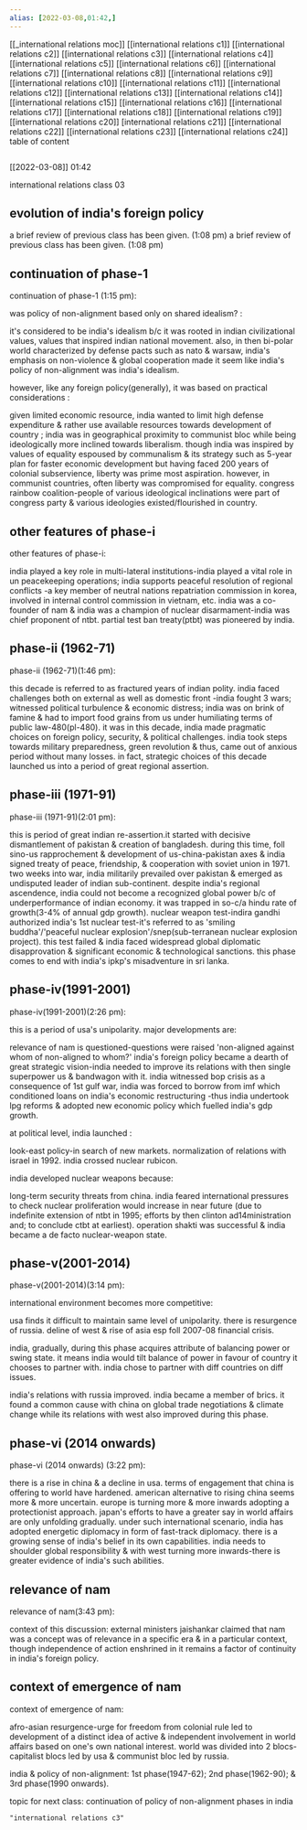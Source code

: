 ```yaml
---
alias: [2022-03-08,01:42,]
---
```

[[_international relations moc]] [[international relations c1]] [[international relations c2]] [[international relations c3]] [[international relations c4]] [[international relations c5]] [[international relations c6]] [[international relations c7]] [[international relations c8]] [[international relations c9]] [[international relations c10]]
[[international relations c11]] [[international relations c12]] [[international relations c13]] [[international relations c14]]  [[international relations c15]] [[international relations c16]] [[international relations c17]] [[international relations c18]] [[international relations c19]] [[international relations c20]]
[international relations c21]]  [[international relations c22]] [[international relations c23]] [[international relations c24]]
table of content
```toc
```

[[2022-03-08]] 01:42

international relations class 03

## evolution of india's foreign policy

a brief review of previous class has been given. (1:08 pm)
a brief review of previous class has been given. (1:08 pm)

## continuation of phase-1
continuation of phase-1 (1:15 pm):

was policy of non-alignment based only on shared idealism? :

it's considered to be india's idealism  b/c it was rooted in indian civilizational values, values that inspired indian national movement.
also, in then bi-polar world characterized by defense pacts such as nato & warsaw, india's emphasis on non-violence & global cooperation made it seem like india's policy of non-alignment was india's idealism.

however, like any foreign policy(generally), it was based on practical considerations :

given limited economic resource, india wanted to limit high defense expenditure & rather use available resources towards development of country ;
india was in geographical proximity to communist bloc while being ideologically more inclined towards liberalism. though india was inspired by values of equality espoused by communalism & its strategy such as 5-year plan for faster economic development but having faced 200 years of colonial subservience, liberty was prime most aspiration. however, in communist countries, often liberty was compromised for equality.
congress rainbow coalition-people of various ideological inclinations were part of congress party & various ideologies existed/flourished in country.

## other features of phase-i
other features of phase-i:

india played a key role in multi-lateral institutions-india played a vital role in un peacekeeping operations;
india supports peaceful resolution of regional conflicts -a key member of neutral nations repatriation commission in korea,  involved in internal control commission in vietnam, etc.
india was a co-founder of nam & india was a champion of nuclear disarmament-india was chief proponent of ntbt. partial test ban treaty(ptbt) was pioneered by india.

## phase-ii (1962-71)
phase-ii (1962-71)(1:46 pm):

this decade is referred to as fractured years of indian polity.
india faced challenges both on external as well as domestic front -india fought 3 wars; witnessed political turbulence & economic distress; india was on brink of famine & had to import food grains from us under humiliating terms of public law-480(pl-480).
it was in this decade, india made pragmatic choices on foreign policy, security, & political challenges.
india took steps towards military preparedness, green revolution & thus, came out of anxious period without many losses.
in fact, strategic choices of this decade launched us into a period of great regional assertion.

## phase-iii (1971-91)
phase-iii (1971-91)(2:01 pm):

this is period of great indian re-assertion.it started with decisive dismantlement of pakistan & creation of bangladesh.
during this time, foll sino-us rapprochement & development of us-china-pakistan axes & india signed treaty of peace, friendship, & cooperation with soviet union in 1971.
two weeks into war, india militarily prevailed over pakistan & emerged as undisputed leader of indian sub-continent.
despite india's regional ascendence, india could not become a recognized global power  b/c of underperformance of indian economy. it was trapped in so-c/a hindu rate of growth(3-4% of annual gdp growth).
nuclear weapon test-indira gandhi authorized india's 1st nuclear test-it's referred to as 'smiling buddha'/'peaceful nuclear explosion'/snep(sub-terranean nuclear explosion project). this test failed & india faced widespread global diplomatic disapprovation & significant economic & technological sanctions.
this phase comes to end with india's ipkp's misadventure in sri lanka.

## phase-iv(1991-2001)
phase-iv(1991-2001)(2:26 pm):

this is a period of usa's unipolarity. major developments are:

relevance of nam is questioned-questions were raised 'non-aligned against whom of non-aligned to whom?'
india's foreign policy became a dearth of great strategic vision-india needed to improve its relations with then single superpower us & bandwagon with it.
india witnessed bop crisis as a consequence of 1st gulf war, india was forced to borrow from imf which conditioned loans on india's economic restructuring -thus india undertook lpg reforms & adopted new economic policy which fuelled india's gdp growth.

at political level, india launched :

look-east policy-in search of new markets.
normalization of relations with israel in 1992.
india crossed nuclear rubicon.

india developed nuclear weapons because:

long-term security threats from china.
india feared international pressures to check nuclear proliferation would increase in near future (due to indefinite extension of ntbt in 1995; efforts by then clinton ad14ministration and; to conclude ctbt at earliest).
operation shakti was successful & india became a de facto nuclear-weapon state.

## phase-v(2001-2014)
phase-v(2001-2014)(3:14 pm):

international environment becomes more competitive:

usa finds it difficult to maintain same level of unipolarity.
there is resurgence of russia.
deline of west & rise of asia esp foll 2007-08 financial crisis.

india, gradually, during this phase acquires attribute of balancing power or swing state. it means india would tilt balance of power in favour of country it chooses to partner with. india chose to partner with diff countries on diff issues.

india's relations with russia improved.
india became a member of brics.
it found a common cause with china on global trade negotiations & climate change while its relations with west also improved during this phase.

## phase-vi (2014 onwards)
phase-vi (2014 onwards) (3:22 pm): 

there is a rise in china & a decline in usa.
terms of engagement that china is offering to world have hardened.
american alternative to rising china seems more & more uncertain.
europe is turning more & more inwards adopting a protectionist approach.
japan's efforts to have a greater say in world affairs are only unfolding gradually.
under such international scenario, india has adopted energetic diplomacy in form of fast-track diplomacy.
there is a growing sense of india's belief in its own capabilities.
india needs to shoulder global responsibility & with west turning more inwards-there is greater evidence of india's such abilities.

## relevance of nam
relevance of nam(3:43 pm):

context of this discussion: external ministers jaishankar claimed that nam was a concept was of relevance in a specific era & in a particular context, though independence of action enshrined in it remains a factor of continuity in india's foreign policy.

## context of emergence of nam
context of emergence of nam:

afro-asian resurgence-urge for freedom from colonial rule led to development of a distinct idea of active & independent involvement in world affairs based on one's own national interest.
world was divided into 2 blocs-capitalist blocs led by usa & communist bloc led by russia.

india & policy of non-alignment: 1st phase(1947-62); 2nd phase(1962-90); &  3rd phase(1990 onwards).

topic for next class: continuation of policy of non-alignment phases in india
```query
"international relations c3"
```